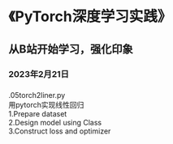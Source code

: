 # 《PyTorch深度学习实践》
## 从B站开始学习，强化印象
### 2023年2月21日 


### 
.05torch2liner.py  
用pytorch实现线性回归   
1.Prepare dataset    
2.Design model using Class   
3.Construct loss and optimizer  